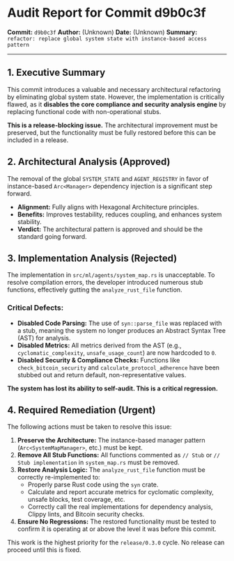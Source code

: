 # Audit Report for Commit d9b0c3f

**Commit:** `d9b0c3f`
**Author:** (Unknown)
**Date:** (Unknown)
**Summary:** `refactor: replace global system state with instance-based access pattern`

---

## 1. Executive Summary

This commit introduces a valuable and necessary architectural refactoring by eliminating global system state. However, the implementation is critically flawed, as it **disables the core compliance and security analysis engine** by replacing functional code with non-operational stubs. 

**This is a release-blocking issue.** The architectural improvement must be preserved, but the functionality must be fully restored before this can be included in a release.

## 2. Architectural Analysis (Approved)

The removal of the global `SYSTEM_STATE` and `AGENT_REGISTRY` in favor of instance-based `Arc<Manager>` dependency injection is a significant step forward. 

- **Alignment:** Fully aligns with Hexagonal Architecture principles.
- **Benefits:** Improves testability, reduces coupling, and enhances system stability.
- **Verdict:** The architectural pattern is approved and should be the standard going forward.

## 3. Implementation Analysis (Rejected)

The implementation in `src/ml/agents/system_map.rs` is unacceptable. To resolve compilation errors, the developer introduced numerous stub functions, effectively gutting the `analyze_rust_file` function.

### Critical Defects:

- **Disabled Code Parsing:** The use of `syn::parse_file` was replaced with a stub, meaning the system no longer produces an Abstract Syntax Tree (AST) for analysis.
- **Disabled Metrics:** All metrics derived from the AST (e.g., `cyclomatic_complexity`, `unsafe_usage_count`) are now hardcoded to `0`.
- **Disabled Security & Compliance Checks:** Functions like `check_bitcoin_security` and `calculate_protocol_adherence` have been stubbed out and return default, non-representative values.

**The system has lost its ability to self-audit. This is a critical regression.**

## 4. Required Remediation (Urgent)

The following actions must be taken to resolve this issue:

1.  **Preserve the Architecture:** The instance-based manager pattern (`Arc<SystemMapManager>`, etc.) must be kept.
2.  **Remove All Stub Functions:** All functions commented as `// Stub` or `// Stub implementation` in `system_map.rs` must be removed.
3.  **Restore Analysis Logic:** The `analyze_rust_file` function must be correctly re-implemented to:
    -   Properly parse Rust code using the `syn` crate.
    -   Calculate and report accurate metrics for cyclomatic complexity, unsafe blocks, test coverage, etc.
    -   Correctly call the real implementations for dependency analysis, Clippy lints, and Bitcoin security checks.
4.  **Ensure No Regressions:** The restored functionality must be tested to confirm it is operating at or above the level it was before this commit.

This work is the highest priority for the `release/0.3.0` cycle. No release can proceed until this is fixed.
